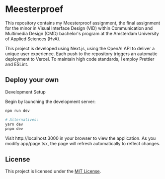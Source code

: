 # Meesterproef

This repository contains my Meesterproof assignment, the final assignment for the minor in Visual Interface Design (VID) within Communication and Multimedia Design (CMD) bachelor's program at the Amsterdam University of Applied Sciences (HvA).

This project is developed using Next.js, using the OpenAI API to deliver a unique user experience. Each push to the repository triggers an automatic deployment to Vercel. To maintain high code standards, I employ Prettier and ESLint.

## Deploy your own

Development Setup

Begin by launching the development server:

```bash
npm run dev

# Alternatives:
yarn dev
pnpm dev
```

Visit http://localhost:3000 in your browser to view the application. As you modify app/page.tsx, the page will refresh automatically to reflect changes.

## License

This project is licensed under the [MIT License](https://github.com/Schotsl/Meesterproef-next/blob/main/LICENSE.md).

